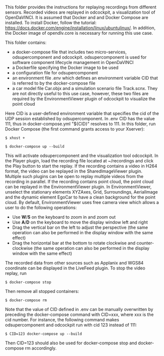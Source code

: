 This folder provides the instructions for replaying recordings from different sensors. Recorded videos are replayed in odcockpit, a visualization tool of OpenDaVINCI. It is assumed that Docker and and Docker Compose are installed. To install Docker, follow the tutorial: https://docs.docker.com/engine/installation/linux/ubuntulinux/. In addition, the Docker image of opendlv.core is necessary for running this use case.

This folder contains:

- a docker-compose file that includes two micro-services, odsupercomponent and odcockpit. odsupercomponent is used for software component lifecycle management in OpenDaVINCI
- a Dockerfile specifying the Docker image to be used
- a configuration file for odsupercomponent
- an environment file .env which defines an environment variable CID that is referred to by the docker-compose file
- a car model file Car.objx and a simulation scenario file Track.scnx. They are not directly useful to this use case, however, these two files are required by the EnvironmentViewer plugin of odcockpit to visualize the point cloud

Here CID is a user-defined environment variable that specifies the cid of the UDP session established by odsupercomponent. In .env CID has the value 111, thus in docker-compose.yml "${CID}" resolves to 111.  In this folder, run Docker Compose (the first command grants access to your Xserver):

    $ xhost +
    
    $ docker-compose up --build

This will activate odsupercomponent and the visualization tool odcockpit. In the Player plugin, load the recording file located at ~/recordings and click the Play button to start the replay. If the recording contains a video in H264 format, the video can be replayed in the SharedImageViewer plugin. Multiple such plugins can be open to replay multiple videos from the recording in parallel. If the recording contains point cloud, the point cloud can be replayed in the EnvironmentViewer plugin. In EnvironmentViewer, unselect the stationary elements XYZAxes, Grid, Surroundings, AerialImage and the dynamic element EgoCar to have a clean background for the point cloud. By default, EnvironmentViewer uses free camera view which allows a user to do the following operations:

- Use **W**/**S** on the keyboard to zoom in and zoom out
- Use **A**/**D** on the keyboard to move the display window left and right
- Drag the vertical bar on the left to adjust the perspective (the same operation can also be performed in the display window with the same effect)
- Drag the horizontal bar at the bottom to rotate clockwise and counter-clockwise (the same operation can also be performed in the display window with the same effect)

The recorded data from other sources such as Applanix and WGS84 coordinate can be displayed in the LiveFeed plugin. To stop the video replay, run

    $ docker-compose stop
    
Then remove all stopped containers:

    $ docker-compose rm

Note that the value of CID defined in .env can be manually overwritten by preceding the docker-compose command with CID=xxx, where xxx is the cid number. For instance, the following command makes odsupercomponent and odcockpit run with cid 123 instead of 111:

    $ CID=123 docker-compose up --build
    
Then CID=123 should also be used for docker-compose stop and docker-compose rm accordingly.

